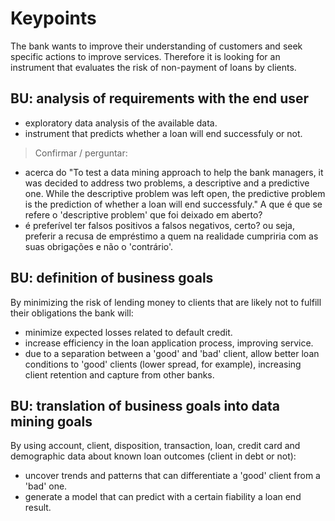 # Keypoints

The bank wants to improve their understanding of customers and seek specific actions to improve services.
Therefore it is looking for an instrument that evaluates the risk of non-payment of loans by clients.

## BU: analysis of requirements with the end user
- exploratory data analysis of the available data.
- instrument that predicts whether a loan will end successfuly or not.

> Confirmar / perguntar:
-  acerca do "To test a data mining approach to help the bank managers, it was decided to address two problems, a descriptive and a predictive one. While the descriptive problem was left open, the predictive problem is the prediction of whether a loan will end successfuly." A que é que se refere o 'descriptive problem' que foi deixado em aberto? 
- é preferível ter falsos positivos a falsos negativos, certo? ou seja, preferir a recusa de empréstimo a quem na realidade cumpriria com as suas obrigações e não o 'contrário'.

## BU: definition of business goals
By minimizing the risk of lending money to clients that are likely not to fulfill their obligations the bank will:
- minimize expected losses related to default credit.
- increase efficiency in the loan application process, improving service.
- due to a separation between a 'good' and 'bad' client, allow better loan conditions to 'good' clients (lower spread, for example), increasing client retention and capture from other banks.

## BU: translation of business goals into data mining goals
By using account, client, disposition, transaction, loan, credit card and demographic data about known loan outcomes (client in debt or not):
- uncover trends and patterns that can differentiate a 'good' client from a 'bad' one.
- generate a model that can predict with a certain fiability a loan end result.
